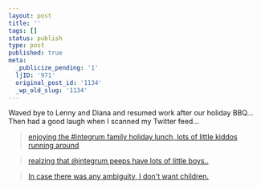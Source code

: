 ```yaml
---
layout: post
title: ''
tags: []
status: publish
type: post
published: true
meta:
  _publicize_pending: '1'
  ljID: '971'
  original_post_id: '1134'
  _wp_old_slug: '1134'
---
```

Waved bye to Lenny and Diana and resumed work after our holiday BBQ...  Then had a good laugh when I scanned my Twitter feed...

<blockquote>
<a href="http://twitter.com/iamruinous/status/1067706156">enjoying the #integrum family holiday lunch, lots of little kiddos running around</a>
</blockquote>
<blockquote>
<a href="http://twitter.com/dneighbors/status/1067841163">realzing that @integrum peeps have lots of little boys.. </a>
</blockquote>
<blockquote>
<a href="http://twitter.com/squanderingtime/status/1067851610">In case there was any ambiguity, I don't want children. </a>
</blockquote>
